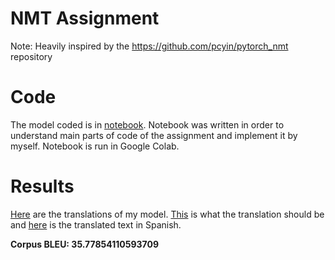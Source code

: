 # NMT Assignment
Note: Heavily inspired by the https://github.com/pcyin/pytorch_nmt repository

# Code
The model coded is in <a href='https://github.com/ainmukh/CS224n-course/blob/main/a4/a4_rewritten.ipynb'>notebook</a>. Notebook was written in order to understand main parts of code of the assignment and implement it by myself. Notebook is run in Google Colab.

# Results
<a href='https://github.com/ainmukh/CS224n-course/blob/main/a4/outputs/test_outputs.txt'>Here</a> are the translations of my model. <a href='https://github.com/ainmukh/CS224n-course/blob/main/a4/en_es_data/test.en'>This</a> is what the translation should be and <a href='https://github.com/ainmukh/CS224n-course/blob/main/a4/en_es_data/test.es'>here</a> is the translated text in Spanish.

<b>Corpus BLEU: 35.77854110593709</b>

